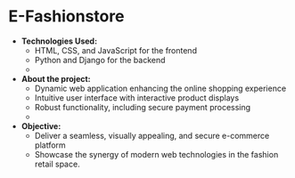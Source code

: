 # E-Fashionstore

- **Technologies Used:**
  - HTML, CSS, and JavaScript for the frontend
  - Python and Django for the backend
  - 
- **About the project:**
  - Dynamic web application enhancing the online shopping experience
  - Intuitive user interface with interactive product displays
  - Robust functionality, including secure payment processing
  - 
- **Objective:**
  - Deliver a seamless, visually appealing, and secure e-commerce platform
  - Showcase the synergy of modern web technologies in the fashion retail space.
